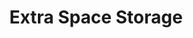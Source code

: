 ---
title: "Extra Space Storage"
url: /modesto/extra-space-storage-sylvan-avenue-4/
shop: storage rental
---
